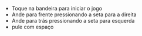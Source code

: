 * Toque na bandeira para iniciar o jogo
* Ande para frente pressionando a seta para a direita
* Ande para trás pressionando a seta para esquerda
* pule com espaço
